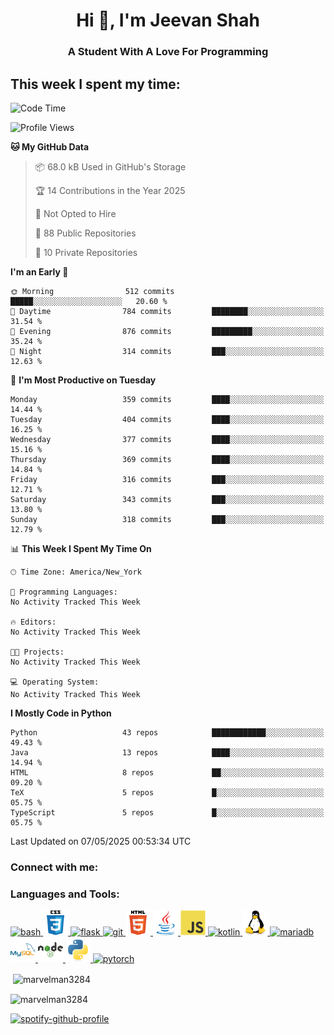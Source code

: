 <h1 align="center">Hi 👋, I'm Jeevan Shah</h1>
<h3 align="center">A Student With A Love For Programming</h3>

## This week I spent my time:

<!--START_SECTION:waka-->
![Code Time](http://img.shields.io/badge/Code%20Time-584%20hrs%2045%20mins-blue)

![Profile Views](http://img.shields.io/badge/Profile%20Views-0-blue)

**🐱 My GitHub Data** 

> 📦 68.0 kB Used in GitHub's Storage 
 > 
> 🏆 14 Contributions in the Year 2025
 > 
> 🚫 Not Opted to Hire
 > 
> 📜 88 Public Repositories 
 > 
> 🔑 10 Private Repositories 
 > 
**I'm an Early 🐤** 

```text
🌞 Morning                512 commits         █████░░░░░░░░░░░░░░░░░░░░   20.60 % 
🌆 Daytime                784 commits         ████████░░░░░░░░░░░░░░░░░   31.54 % 
🌃 Evening                876 commits         █████████░░░░░░░░░░░░░░░░   35.24 % 
🌙 Night                  314 commits         ███░░░░░░░░░░░░░░░░░░░░░░   12.63 % 
```
📅 **I'm Most Productive on Tuesday** 

```text
Monday                   359 commits         ████░░░░░░░░░░░░░░░░░░░░░   14.44 % 
Tuesday                  404 commits         ████░░░░░░░░░░░░░░░░░░░░░   16.25 % 
Wednesday                377 commits         ████░░░░░░░░░░░░░░░░░░░░░   15.16 % 
Thursday                 369 commits         ████░░░░░░░░░░░░░░░░░░░░░   14.84 % 
Friday                   316 commits         ███░░░░░░░░░░░░░░░░░░░░░░   12.71 % 
Saturday                 343 commits         ███░░░░░░░░░░░░░░░░░░░░░░   13.80 % 
Sunday                   318 commits         ███░░░░░░░░░░░░░░░░░░░░░░   12.79 % 
```


📊 **This Week I Spent My Time On** 

```text
🕑︎ Time Zone: America/New_York

💬 Programming Languages: 
No Activity Tracked This Week

🔥 Editors: 
No Activity Tracked This Week

🐱‍💻 Projects: 
No Activity Tracked This Week

💻 Operating System: 
No Activity Tracked This Week
```

**I Mostly Code in Python** 

```text
Python                   43 repos            ████████████░░░░░░░░░░░░░   49.43 % 
Java                     13 repos            ████░░░░░░░░░░░░░░░░░░░░░   14.94 % 
HTML                     8 repos             ██░░░░░░░░░░░░░░░░░░░░░░░   09.20 % 
TeX                      5 repos             █░░░░░░░░░░░░░░░░░░░░░░░░   05.75 % 
TypeScript               5 repos             █░░░░░░░░░░░░░░░░░░░░░░░░   05.75 % 
```




 Last Updated on 07/05/2025 00:53:34 UTC
<!--END_SECTION:waka-->

<h3 align="left">Connect with me:</h3>
<p align="left">

</p>

<h3 align="left">Languages and Tools:</h3>
<p align="left"> <a href="https://www.gnu.org/software/bash/" target="_blank"> <img src="https://www.vectorlogo.zone/logos/gnu_bash/gnu_bash-icon.svg" alt="bash" width="40" height="40"/> </a> <a href="https://www.w3schools.com/css/" target="_blank"> <img src="https://raw.githubusercontent.com/devicons/devicon/master/icons/css3/css3-original-wordmark.svg" alt="css3" width="40" height="40"/> </a> <a href="https://flask.palletsprojects.com/" target="_blank"> <img src="https://www.vectorlogo.zone/logos/pocoo_flask/pocoo_flask-icon.svg" alt="flask" width="40" height="40"/> </a> <a href="https://git-scm.com/" target="_blank"> <img src="https://www.vectorlogo.zone/logos/git-scm/git-scm-icon.svg" alt="git" width="40" height="40"/> </a> <a href="https://www.w3.org/html/" target="_blank"> <img src="https://raw.githubusercontent.com/devicons/devicon/master/icons/html5/html5-original-wordmark.svg" alt="html5" width="40" height="40"/> </a> <a href="https://www.java.com" target="_blank"> <img src="https://raw.githubusercontent.com/devicons/devicon/master/icons/java/java-original.svg" alt="java" width="40" height="40"/> </a> <a href="https://developer.mozilla.org/en-US/docs/Web/JavaScript" target="_blank"> <img src="https://raw.githubusercontent.com/devicons/devicon/master/icons/javascript/javascript-original.svg" alt="javascript" width="40" height="40"/> </a> <a href="https://kotlinlang.org" target="_blank"> <img src="https://www.vectorlogo.zone/logos/kotlinlang/kotlinlang-icon.svg" alt="kotlin" width="40" height="40"/> </a> <a href="https://www.linux.org/" target="_blank"> <img src="https://raw.githubusercontent.com/devicons/devicon/master/icons/linux/linux-original.svg" alt="linux" width="40" height="40"/> </a> <a href="https://mariadb.org/" target="_blank"> <img src="https://www.vectorlogo.zone/logos/mariadb/mariadb-icon.svg" alt="mariadb" width="40" height="40"/> </a> <a href="https://www.mysql.com/" target="_blank"> <img src="https://raw.githubusercontent.com/devicons/devicon/master/icons/mysql/mysql-original-wordmark.svg" alt="mysql" width="40" height="40"/> </a> <a href="https://nodejs.org" target="_blank"> <img src="https://raw.githubusercontent.com/devicons/devicon/master/icons/nodejs/nodejs-original-wordmark.svg" alt="nodejs" width="40" height="40"/> </a> <a href="https://www.python.org" target="_blank"> <img src="https://raw.githubusercontent.com/devicons/devicon/master/icons/python/python-original.svg" alt="python" width="40" height="40"/> </a> <a href="https://pytorch.org/" target="_blank"> <img src="https://www.vectorlogo.zone/logos/pytorch/pytorch-icon.svg" alt="pytorch" width="40" height="40"/> </a> </p>


<p>&nbsp;<img align="center" src="https://github-readme-stats.vercel.app/api?username=marvelman3284&show_icons=true&locale=en&theme=blue-green" alt="marvelman3284" /></p>

<p><img align="center" src="https://github-readme-streak-stats.herokuapp.com/?user=marvelman3284&theme=blue-green" alt="marvelman3284" /></p>


[![spotify-github-profile](https://spotify-github-profile.vercel.app/api/view?uid=lp0lvf5zzesrwq2hdzmfnkjsq&cover_image=true&theme=default)](https://github.com/kittinan/spotify-github-profile)
